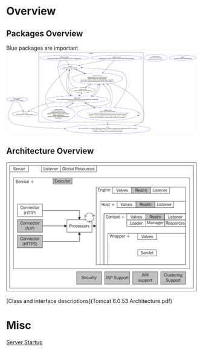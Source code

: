 # Overview

## Packages Overview
Blue packages are important
![Packages Overview](../../Tomcat/src/architecture.png)

## Architecture Overview
![Architecture Overview](tomcat6.png)

[Class and interface descriptions](Tomcat 6.0.53 Architecture.pdf)

# Misc
[Server Startup](serverStartup.pdf)